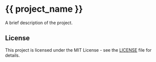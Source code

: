 # {{ project_name }}
A brief description of the project.
## License
This project is licensed under the MIT License - see the [LICENSE](./LICENSE) file for details.
